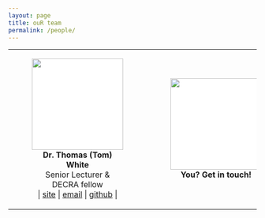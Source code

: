 ```yaml
---
layout: page
title: ouR team
permalink: /people/
---
```


<style>

div.item {
    vertical-align: top;
    display: inline-block;
    text-align: center;
}
img {
    width: 185px;
    height: 185px;
    background-color: white;
    display: block;
    margin-left: auto;
    margin-right: auto;
    text-align: center;
}
table {
    border: 0;
}
.caption {
    display: block;
    text-align: center;
}

</style>

<body>
<table width="100%" align="center">
    <tr> 
        <td align="center">
          <figure class="item">
            <img src="{{ site.baseurl }}/assets/tom_profile.jpg"/>
            <figcaption class="caption"><strong>Dr. Thomas (Tom) White</strong></figcaption>
            <figcaption class="caption">Senior Lecturer & DECRA fellow</figcaption>
            <figcaption class="caption">| <a href="https://tomwhite.io">site</a> | <a href="https://mailto:thomas.white@sydney.edu.au">email</a> | <a href="https://github.com/thomased">github</a> |</figcaption>
          </figure>
        </td>
        <td align="center">
          <figure class="item">
            <img src="{{ site.baseurl }}/assets/qmark.png"/>
            <figcaption class="caption"><strong>You? Get in touch!</strong></figcaption>
          </figure>
        </td>
    </tr>
</table>
</body>




